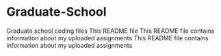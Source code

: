 # Graduate-School
Graduate school coding files
This README file
This README file contains information about my uploaded assignments
This README file contains information about my uploaded assignments
